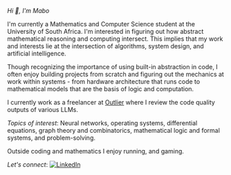 *Hi 👋, I'm Mabo*

I'm currently a Mathematics and Computer Science student at the University of South Africa. I'm interested in figuring out how abstract mathematical reasoning and computing intersect. This implies that my work and interests lie at the intersection of algorithms, system design, and artificial intelligence.

Though recognizing the importance of using built-in abstraction in code, I often enjoy building projects from scratch and figuring out the mechanics at work within systems - from hardware architecture that runs code to mathematical models that are the basis of logic and computation.

I currently work as a freelancer at [Outlier](https://github.com/OutlierAI) where I review the code quality outputs of various LLMs.

*Topics of interest*: Neural networks, operating systems, differential equations, graph theory and combinatorics, mathematical logic and formal systems, and problem-solving.

Outside coding and mathematics I enjoy running, and gaming.

*Let's connect*:
[![LinkedIn](https://img.shields.io/badge/LinkedIn-0077B5?style=for-the-badge&logo=linkedin&logoColor=white)](https://www.linkedin.com/in/mabo-giqwa-7880522b5/)
